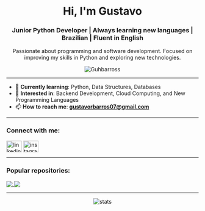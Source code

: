 <h1 align="center">Hi, I'm Gustavo</h1>

<h3 align="center">Junior Python Developer | Always learning new languages | Brazilian | Fluent in English</h3>

<p align="center">
  Passionate about programming and software development. Focused on improving my skills in Python and exploring new technologies.
</p>

<p align="center"> 
  <img src="https://komarev.com/ghpvc/?username=Guhbarross&label=Profile%20views&color=0e75b6&style=flat" alt="Guhbarross" /> 
</p>

---

- 🔭 **Currently learning**: Python, Data Structures, Databases  
- 🌱 **Interested in**: Backend Development, Cloud Computing, and New Programming Languages  
- 📫 **How to reach me**: **gustavorbarros07@gmail.com**  

---

### Connect with me:
<p align="left">
<a href="https://linkedin.com/in/gustavo-ribeiro-de-barros-714550344" target="blank"><img align="center" src="https://cdn.jsdelivr.net/npm/simple-icons@v3/icons/linkedin.svg" alt="linkedin" height="30" width="40" /></a>
<a href="https://instagram.com/guhbarross_" target="blank"><img align="center" src="https://cdn.jsdelivr.net/npm/simple-icons@v3/icons/instagram.svg" alt="instagram" height="30" width="40" /></a>
</p>

---

### Popular repositories:
<a href="https://github.com/Guhbarross/SEU-REPOSITORIO">
  <img align="center" src="https://github-readme-stats.vercel.app/api/pin/?username=Guhbarross&repo=SEU-REPOSITORIO&theme=dark" />
</a>

<a href="https://github.com/Guhbarross/OUTRO-REPOSITORIO">
  <img align="center" src="https://github-readme-stats.vercel.app/api/pin/?username=Guhbarross&repo=OUTRO-REPOSITORIO&theme=dark" />
</a>

---

<p align="center">
  <img src="https://github-readme-stats.vercel.app/api?username=Guhbarross&show_icons=true&theme=dark" alt="stats" />
</p>
